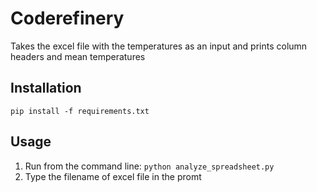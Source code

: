 # Coderefinery
Takes the excel file with the temperatures as an input and prints column headers and mean temperatures
## Installation
`pip install -f requirements.txt`
## Usage
1. Run from the command line:
`python analyze_spreadsheet.py`
2. Type the filename of excel file in the promt 
